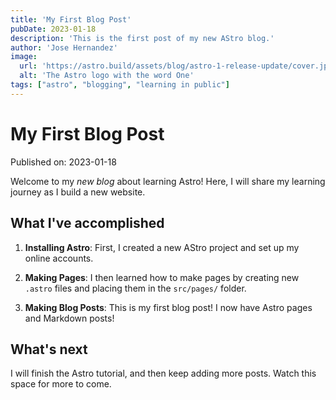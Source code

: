 ```yaml
---
title: 'My First Blog Post'
pubDate: 2023-01-18
description: 'This is the first post of my new AStro blog.'
author: 'Jose Hernandez'
image:
  url: 'https://astro.build/assets/blog/astro-1-release-update/cover.jpeg'
  alt: 'The Astro logo with the word One'
tags: ["astro", "blogging", "learning in public"]
---
```

# My First Blog Post

Published on: 2023-01-18

Welcome to my _new blog_ about learning Astro! Here, I will share my learning journey as I build a new website.

## What I've accomplished

1. **Installing Astro**: First, I created a new AStro project and set up my online accounts.

2. **Making Pages**: I then learned how to make pages by creating new `.astro` files and placing them in the `src/pages/` folder.

3. **Making Blog Posts**: This is my first blog post! I now have Astro pages and Markdown posts!

## What's next

I will finish the Astro tutorial, and then keep adding more posts. Watch this space for more to come.